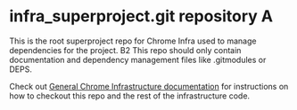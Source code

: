 # infra_superproject.git repository A

This is the root superproject repo for Chrome Infra used to manage dependencies
for the project.
B2
This repo should only contain documentation and dependency management files like
.gitmodules or DEPS.

Check out
[General Chrome Infrastructure documentation](https://chromium.googlesource.com/infra/infra/+/HEAD/doc/source.md)
for instructions on how to checkout this repo and the rest of the infrastructure
code.
